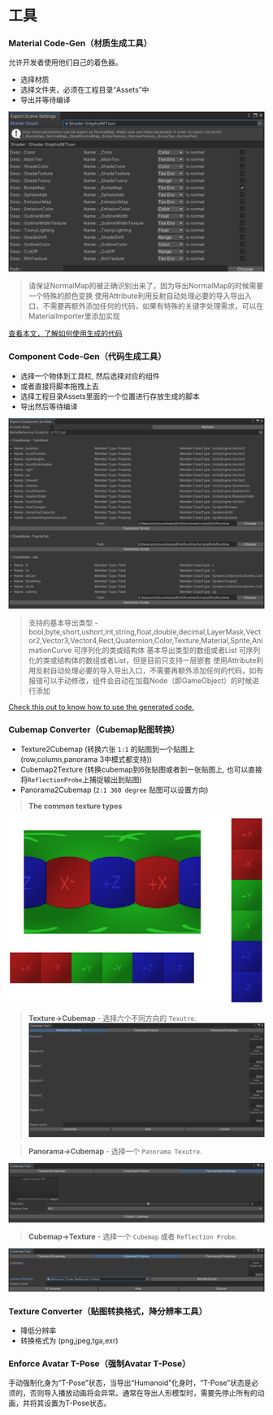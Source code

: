 # 工具

### Material Code-Gen（材质生成工具）

允许开发者使用他们自己的着色器。
- 选择材质
- 选择文件夹，必须在工程目录“Assets”中
- 导出并等待编译

![glb](pics/material_code_gen.png)

> 请保证NormalMap的被正确识别出来了，因为导出NormalMap的时候需要一个特殊的颜色变换
> 使用Attribute利用反射自动处理必要的导入导出入口，不需要再额外添加任何的代码，如果有特殊的关键字处理需求，可以在MaterialImporter里添加实现

[查看本文，了解如何使用生成的代码](MaterialExtra.md)

### Component Code-Gen（代码生成工具）

- 选择一个物体到工具栏, 然后选择对应的组件
- 或者直接将脚本拖拽上去
- 选择工程目录Assets里面的一个位置进行存放生成的脚本
- 导出然后等待编译

![glb](pics/component_code_gen.png)
  
> 支持的基本导出类型 - bool,byte,short,ushort,int,string,float,double,decimal,LayerMask,Vector2,Vector3,Vector4,Rect,Quaternion,Color,Texture,Material,Sprite,AnimationCurve
> 可序列化的类或结构体
> 基本导出类型的数组或者List
> 可序列化的类或结构体的数组或者List，但是目前只支持一层嵌套
> 使用Attribute利用反射自动处理必要的导入导出入口，不需要再额外添加任何的代码，如有报错可以手动修改，组件会自动在加载Node（即GameObject）的时候进行添加

[Check this out to know how to use the generated code.](ComponentExtra.md)

### Cubemap Converter（Cubemap贴图转换）

- Texture2Cubemap (转换六张 `1:1` 的贴图到一个贴图上(row,column,panorama 3中模式都支持))
- Cubemap2Texture (转换cubemap到6张贴图或者到一张贴图上, 也可以直接将`ReflectionProbe`上捕捉输出到贴图)
- Panorama2Cubemap (`2:1 360 degree` 贴图可以设置方向)

> **The common texture types**
> 
![glb](pics/CubeLayout6Faces.png)

> **Texture->Cubemap**  -  选择六个不同方向的 `Texutre`.
![glb](pics/Texture2Cubemap.png)

> **Panorama->Cubemap**  -  选择一个 `Panorama Texutre`.
> 
![glb](pics/Panorama2Cubemap.png)

> **Cubemap->Texture**  -  选择一个 `Cubemap` 或者 `Reflection Probe`.
> 
![glb](pics/Cubemap2Texture.png)

### Texture Converter（贴图转换格式，降分辨率工具）

- 降低分辨率
- 转换格式为 (png,jpeg,tga,exr)

### Enforce Avatar T-Pose（强制Avatar T-Pose）

手动强制化身为“T-Pose”状态，当导出“Humanoid”化身时，“T-Pose”状态是必须的，否则导入播放动画将会异常。通常在导出人形模型时，需要先停止所有的动画，并将其设置为T-Pose状态。